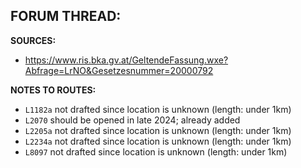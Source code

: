 ﻿**FORUM THREAD:**
- 


**SOURCES:**
- https://www.ris.bka.gv.at/GeltendeFassung.wxe?Abfrage=LrNO&Gesetzesnummer=20000792

**NOTES TO ROUTES:**
- `L1182a` not drafted since location is unknown (length: under 1km)
- `L2070` should be opened in late 2024; already added
- `L2205a` not drafted since location is unknown (length: under 1km)
- `L2234a` not drafted since location is unknown (length: under 1km)
- `L8097` not drafted since location is unknown (length: under 1km)
